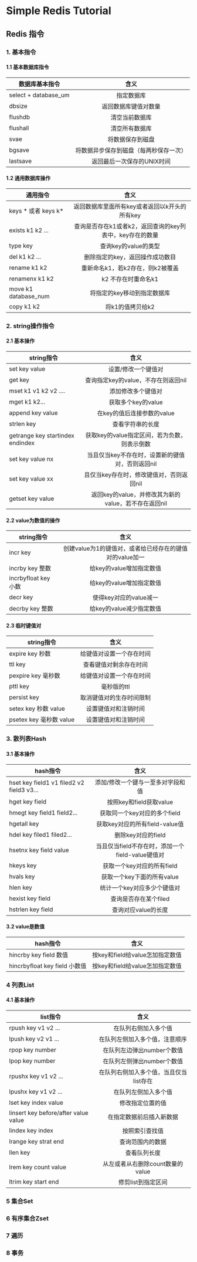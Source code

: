 # Simple Redis Tutorial
## Redis 指令
### 1. 基本指令
#### 1.1 基本数据库指令
|数据库基本指令|含义|
|-|:-------:|
|select + database_um|指定数据库|
|dbsize|返回数据库键值对数量|
|flushdb|清空当前数据库|
|flushall|清空所有数据库|
|svae|将数据保存到磁盘|
|bgsave|将数据异步保存到磁盘（每两秒保存一次）|
|lastsave|返回最后一次保存的UNIX时间|
#### 1.2 通用数据库操作
|通用指令|含义|
|-|:-------:|
|keys * 或者 keys k*|返回数据库里面所有key或者返回以k开头的所有key|
|exists k1 k2 ...| 查询是否存在k1或者k2，返回查询的key列表中，key存在的数量|
|type key|查询key的value的类型|key不存在返回none|
|del k1 k2 ...|删除指定的key，返回操作成功数目|
|rename k1 k2|重新命名k1，若k2存在，则k2被覆盖|
|renamenx k1 k2|k2 不存在时重命名k1|
|move k1 database_num|将指定的key移动到指定数据库|
|copy k1 k2|将k1的值拷贝给k2|
### 2. string操作指令
#### 2.1 基本操作
|string指令|含义|
|-|:-------:|
|set key value|设置/修改一个键值对|
|get key|查询指定key的value，不存在则返回nil|
|mset k1 v1 k2 v2 ....|添加修改多个键值对|
|mget k1 k2...|获取多个key的value|
|append key value|在key的值后连接参数的value|
|strlen key|查看字符串的长度|
|getrange key startindex endindex|获取key的value指定区间，若为负数，则表示倒数|
|set key value nx|当且仅当key不存在时，设置新的键值对，否则返回nil|
|set key value xx|且仅当key存在时，修改键值对，否则返回nil|
|getset key value|返回key的value，并修改其为新的value，若不存在返回nil|
#### 2.2 value为数值的操作
|string指令|含义|
|-|:-------:|
|incr key|创建value为1的键值对，或者给已经存在的键值对的value加一|
|incrby key 整数|给key的value增加指定数值|
|incrbyfloat key 小数|给key的value增加指定数值|
|decr key|使得key对应的value减一|
|decrby key 整数|给key的value减少指定数值|
#### 2.3 临时键值对
|string指令|含义|
|-|:-------:|
|expire key 秒数|给键值对设置一个存在时间|
|ttl key|查看键值对剩余存在时间|
|pexpire key 毫秒数|给键值对设置一个存在时间|
|pttl key|毫秒版的ttl|
|persist key|取消键值对的生存时间限制|
|setex key 秒数 value|设置键值对和注销时间|
|psetex key 毫秒数 value|设置键值对和注销时间|
### 3. 散列表Hash
#### 3.1 基本操作
|hash指令|含义|
|-|:-------:|
|hset key field1 v1 filed2 v2 field3 v3...|添加/修改一个键与一至多对字段和值|
|hget key field|按照key和field获取value|
|hmegt key field1 field2...|获取同一个key对应的多个field|
|hgetall key|获取key对应的所有field-value值|
|hdel key filed1 filed2...|删除key对应的field|
|hsetnx key field value|当且仅当field不存在时，添加一个field-value键值对|
|hkeys key|获取一个key对应的所有field|
|hvals key|获取一个key下面的所有value|
|hlen key|统计一个key对应多少个键值对|
|hexist key field|查询是否存在某个filed|
|hstrlen key field|查询对应value的长度|
#### 3.2 value是数值
|hash指令|含义|
|-|:-------:|
|hincrby key field 数值|按key和field给value怎加指定数值|
|hincrbyfloat key field 小数值|按key和field给value怎加指定数值|
### 4 列表List
#### 4.1 基本操作
|list指令|含义|
|-|:-------:|
|rpush key v1 v2 ...|在队列右侧加入多个值|
|lpush key v2 v1 ...|在队列左侧加入多个值，注意顺序|
|rpop key number|在队列左边弹出number个数值|
|lpop key number|在队列左侧弹出number个数值|
|rpushx key v1 v2 ...|在队列右侧加入多个值，当且仅当list存在|
|lpushx key v1 v2 ...|在队列左侧加入多个值|
|lset key index value|修改指定位置的值|
|linsert key before/after value value|在指定数据前后插入新数据|
|lindex key index|按照索引查找值|
|lrange key strat end|查询范围内的数据|
|llen key|查看队列长度|
|lrem key count value|从左或者从右删除count数量的value|
|ltrim key start end|修剪list到指定区间|
### 5 集合Set
### 6 有序集合Zset
### 7 遍历
### 8 事务
















































